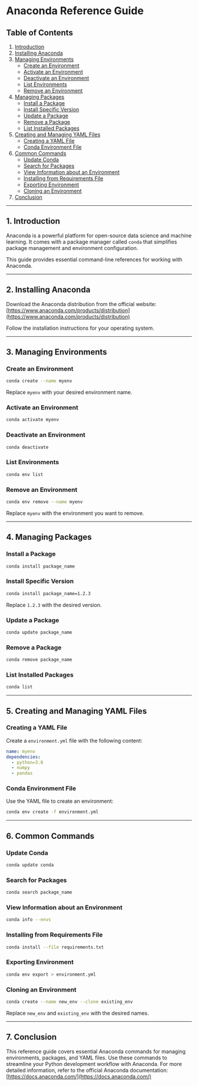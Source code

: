 # Anaconda Reference Guide

## Table of Contents

1. [Introduction](#introduction)
2. [Installing Anaconda](#installing-anaconda)
3. [Managing Environments](#managing-environments)
   - [Create an Environment](#create-an-environment)
   - [Activate an Environment](#activate-an-environment)
   - [Deactivate an Environment](#deactivate-an-environment)
   - [List Environments](#list-environments)
   - [Remove an Environment](#remove-an-environment)
4. [Managing Packages](#managing-packages)
   - [Install a Package](#install-a-package)
   - [Install Specific Version](#install-specific-version)
   - [Update a Package](#update-a-package)
   - [Remove a Package](#remove-a-package)
   - [List Installed Packages](#list-installed-packages)
5. [Creating and Managing YAML Files](#creating-and-managing-yaml-files)
   - [Creating a YAML File](#creating-a-yaml-file)
   - [Conda Environment File](#conda-environment-file)
6. [Common Commands](#common-commands)
   - [Update Conda](#update-conda)
   - [Search for Packages](#search-for-packages)
   - [View Information about an Environment](#view-information-about-an-environment)
   - [Installing from Requirements File](#installing-from-requirements-file)
   - [Exporting Environment](#exporting-environment)
   - [Cloning an Environment](#cloning-an-environment)
7. [Conclusion](#conclusion)

---

## 1. Introduction <a name="introduction"></a>

Anaconda is a powerful platform for open-source data science and machine learning. It comes with a package manager called `conda` that simplifies package management and environment configuration.

This guide provides essential command-line references for working with Anaconda.

---

## 2. Installing Anaconda <a name="installing-anaconda"></a>

Download the Anaconda distribution from the official website: [https://www.anaconda.com/products/distribution](https://www.anaconda.com/products/distribution)

Follow the installation instructions for your operating system.

---

## 3. Managing Environments <a name="managing-environments"></a>

### Create an Environment <a name="create-an-environment"></a>

```bash
conda create --name myenv
```

Replace `myenv` with your desired environment name.

### Activate an Environment <a name="activate-an-environment"></a>

```bash
conda activate myenv
```

### Deactivate an Environment <a name="deactivate-an-environment"></a>

```bash
conda deactivate
```

### List Environments <a name="list-environments"></a>

```bash
conda env list
```

### Remove an Environment <a name="remove-an-environment"></a>

```bash
conda env remove --name myenv
```

Replace `myenv` with the environment you want to remove.

---

## 4. Managing Packages <a name="managing-packages"></a>

### Install a Package <a name="install-a-package"></a>

```bash
conda install package_name
```

### Install Specific Version <a name="install-specific-version"></a>

```bash
conda install package_name=1.2.3
```

Replace `1.2.3` with the desired version.

### Update a Package <a name="update-a-package"></a>

```bash
conda update package_name
```

### Remove a Package <a name="remove-a-package"></a>

```bash
conda remove package_name
```

### List Installed Packages <a name="list-installed-packages"></a>

```bash
conda list
```

---

## 5. Creating and Managing YAML Files <a name="creating-and-managing-yaml-files"></a>

### Creating a YAML File <a name="creating-a-yaml-file"></a>

Create a `environment.yml` file with the following content:

```yaml
name: myenv
dependencies:
  - python=3.8
  - numpy
  - pandas
```

### Conda Environment File <a name="conda-environment-file"></a>

Use the YAML file to create an environment:

```bash
conda env create -f environment.yml
```

---

## 6. Common Commands <a name="common-commands"></a>

### Update Conda <a name="update-conda"></a>

```bash
conda update conda
```

### Search for Packages <a name="search-for-packages"></a>

```bash
conda search package_name
```

### View Information about an Environment <a name="view-information-about-an-environment"></a>

```bash
conda info --envs
```

### Installing from Requirements File <a name="installing-from-requirements-file"></a>

```bash
conda install --file requirements.txt
```

### Exporting Environment <a name="exporting-environment"></a>

```bash
conda env export > environment.yml
```

### Cloning an Environment <a name="cloning-an-environment"></a>

```bash
conda create --name new_env --clone existing_env
```

Replace `new_env` and `existing_env` with the desired names.

---

## 7. Conclusion <a name="conclusion"></a>

This reference guide covers essential Anaconda commands for managing environments, packages, and YAML files. Use these commands to streamline your Python development workflow with Anaconda. For more detailed information, refer to the official Anaconda documentation: [https://docs.anaconda.com/](https://docs.anaconda.com/)